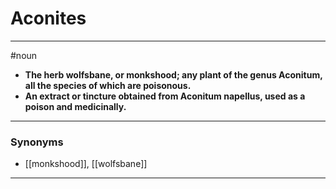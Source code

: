 # Aconites
---
#noun
- **The herb wolfsbane, or monkshood; any plant of the genus Aconitum, all the species of which are poisonous.**
- **An extract or tincture obtained from Aconitum napellus, used as a poison and medicinally.**
---
### Synonyms
- [[monkshood]], [[wolfsbane]]
---
